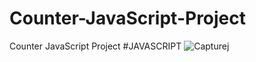 # Counter-JavaScript-Project
Counter JavaScript Project #JAVASCRIPT
![Capturej](https://github.com/mh-hamza/Counter-JavaScript-Project/assets/142193015/83e3dfd3-8bda-4b10-9fcc-4f0ecb8fe9f6)

